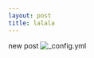 ```yaml
---
layout: post
title: lalala
---
```

new post
![_config.yml](https://apf.mail.ru/cgi-bin/readmsg?id=14667640990000000911;0;12&af_preview=1&exif=1)
